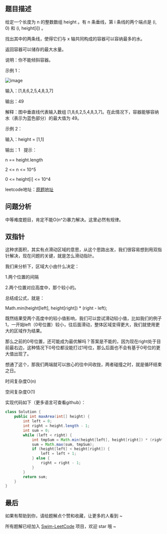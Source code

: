 ## 题目描述


给定一个长度为 n 的整数数组 height 。有 n 条垂线，第 i 条线的两个端点是 (i, 0) 和 (i, height[i]) 。

找出其中的两条线，使得它们与 x 轴共同构成的容器可以容纳最多的水。

返回容器可以储存的最大水量。

说明：你不能倾斜容器。

示例 1：

![image](https://user-images.githubusercontent.com/83523072/156090089-94a7a308-0786-4721-9173-01e33b87a472.png)

输入：[1,8,6,2,5,4,8,3,7]

输出：49 

解释：图中垂直线代表输入数组 [1,8,6,2,5,4,8,3,7]。在此情况下，容器能够容纳水（表示为蓝色部分）的最大值为 49。

示例 2：

输入：height = [1,1]

输出：1
 
提示：

n == height.length

2 <= n <= 10^5

0 <= height[i] <= 10^4



leetcode地址：[原题地址](https://leetcode-cn.com/problems/container-with-most-water/solution/niu-niu-ma-te-shuang-zhi-zhen-liang-duan-akth/)

## 问题分析

中等难度题目，肯定不能O(n^2)暴力解决。这里必然有规律。
​

## 双指针

这种求面积，其实有点滑动区域的意思，从这个思路出发，我们很容易想到用双指针解决，现在问题的关键，就是怎么滑动指针。

我们来分析下，区域大小由什么决定：

1.两个位置的间隔

2.两个位置对应高度中，那个较小的。

总结成公式，就是：

Math.min(height[left], height[right]) * (right - left);

既然结果受两个高度中的较小值影响，我们可以尝试滑动较小值，比如我们的例子1，一开始left（0号位置）较小，往后面滑动，整体区域变得更大，我们就使用更大的区域作为结果。

那么之前的0号位置，还可能成为最优解吗？答案是不能的，因为现在right处于目前最右边，这种情况下0号位都没能打过1号位，那么后面也不会有基于0号位的更大值出现了。

想通了这个，那我们两端就可以放心的往中间收拢，两者碰撞之时，就是循环结束之日。

时间复杂度O(n)

空间复杂度O(1)​


实现代码如下（更多语言可查看github）：

``` java
class Solution {
    public int maxArea(int[] height) {
        int left = 0;
        int right = height.length - 1;
        int sum = 0;
        while (left < right) {
            int tmpSum = Math.min(height[left], height[right]) * (right - left);
            sum = Math.max(sum, tmpSum);
            if (height[left] < height[right]) {
                left = left + 1;
            } else {
                right = right - 1;
            }
        } 
        return sum;
    }
}
```

## 最后
如果有帮助到你，请给题解点个赞和收藏，让更多的人看到 ~

所有题解已经加入 [Swim-LeetCode](https://github.com/niuniumart/Swim-LeetCode) 项目，欢迎 star 哦 ~
